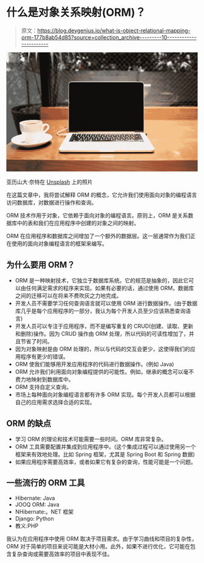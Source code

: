 # 什么是对象关系映射(ORM)？

> 原文：<https://blog.devgenius.io/what-is-object-relational-mapping-orm-177b8ab54d85?source=collection_archive---------10----------------------->

![](img/76863a6014e2e296d31a0fb7aac6a5f8.png)

亚历山大·奈特在 [Unsplash](https://unsplash.com/s/photos/computer?utm_source=unsplash&utm_medium=referral&utm_content=creditCopyText) 上的照片

在这篇文章中，我将尝试解释 ORM 的概念，它允许我们使用面向对象的编程语言访问数据库，对数据进行操作和查询。

ORM 技术作用于对象，它依赖于面向对象的编程语言。原则上，ORM 是关系数据库中的表和我们在应用程序中创建的对象之间的映射。

ORM 在应用程序和数据库之间增加了一个额外的数据层。这一层通常作为我们正在使用的面向对象编程语言的框架来编写。

## 为什么要用 ORM？

*   ORM 是一种映射技术，它独立于数据库系统。它的规范是抽象的，因此它可以由任何满足需求的程序来实现。如果有必要的话，通过使用 ORM，数据库之间的迁移可以在将来不费吹灰之力地完成。
*   开发人员不需要学习任何查询语言就可以使用 ORM 进行数据操作。(由于数据库几乎是每个应用程序的一部分，我认为每个开发人员至少应该熟悉查询语言)
*   开发人员可以专注于应用程序，而不是编写重复的 CRUD(创建、读取、更新和删除)操作。因为 CRUD 操作由 ORM 处理，所以代码的可读性增加了，并且节省了时间。
*   因为对象映射是由 ORM 处理的，所以与代码的交互会更少，这使得我们的应用程序有更少的错误。
*   ORM 使我们能够用开发应用程序的代码进行数据操作。(例如 Java)
*   ORM 允许我们利用面向对象编程提供的可能性。例如，继承的概念可以毫不费力地映射到数据库中。
*   ORM 支持自定义查询。
*   市场上每种面向对象编程语言都有许多 ORM 实现。每个开发人员都可以根据自己的应用需求选择合适的实现。

## ORM 的缺点

*   学习 ORM 的理论和技术可能需要一些时间。ORM 库非常复杂。
*   ORM 工具需要配置并集成到应用程序中。(这个集成过程可以通过使用另一个框架来有效地处理。比如 Spring 框架，尤其是 Spring Boot 和 Spring 数据)
*   如果应用程序需要高效率，或者如果它有复杂的查询，性能可能是一个问题。

## 一些流行的 ORM 工具

*   Hibernate: Java
*   JOOQ ORM: Java
*   NHibernate:。NET 框架
*   Django: Python
*   教义:PHP

我认为在应用程序中使用 ORM 取决于项目需求。由于学习曲线和项目的复杂性，ORM 对于简单的项目来说可能是大材小用。此外，如果不进行优化，它可能在包含复杂查询或需要高效率的项目中表现不佳。
